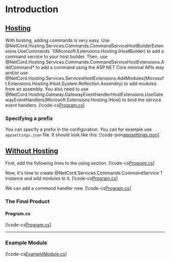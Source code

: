 # Introduction

## [Hosting](#tab/hosting)

With hosting, adding commands is very easy. Use @NetCord.Hosting.Services.Commands.CommandServiceHostBuilderExtensions.UseCommands``1(Microsoft.Extensions.Hosting.IHostBuilder) to add a command service to your host builder. Then, use @NetCord.Hosting.Services.Commands.CommandServiceHostExtensions.AddCommand* to add a command using the ASP.NET Core minimal APIs way and/or use @NetCord.Hosting.Services.ServicesHostExtensions.AddModules(Microsoft.Extensions.Hosting.IHost,System.Reflection.Assembly) to add modules from an assembly. You also need to use @NetCord.Hosting.Gateway.GatewayEventHandlerHostExtensions.UseGatewayEventHandlers(Microsoft.Extensions.Hosting.IHost) to bind the service event handlers.
[!code-cs[Program.cs](IntroductionHosting/Program.cs?highlight=10,13-15)]

### Specifying a prefix

You can specify a prefix in the configuration. You can for example use `appsettings.json` file. It should look like this:
[!code-json[appsettings.json](IntroductionHosting/appsettings.json)]

## [Without Hosting](#tab/without-hosting)

First, add the following lines to the using section.
[!code-cs[Program.cs](Introduction/Program.cs#L3-L4)]

Now, it's time to create @NetCord.Services.Commands.CommandService`1 instance and add modules to it.
[!code-cs[Program.cs](Introduction/Program.cs#L11-L12)]

We can add a command handler now.
[!code-cs[Program.cs](Introduction/Program.cs#L14-L31)]

### The Final Product

#### Program.cs
[!code-cs[Program.cs](Introduction/Program.cs)]

***

### Example Module

[!code-cs[ExampleModule.cs](Introduction/ExampleModule.cs)]